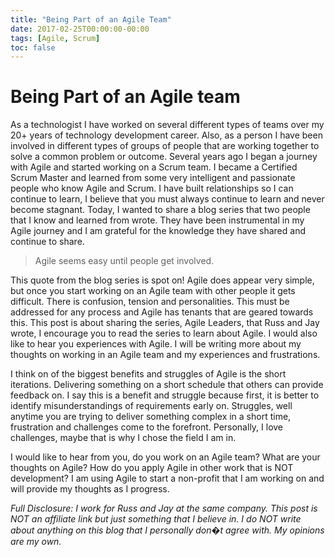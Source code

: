 ```yaml
---
title: "Being Part of an Agile Team"
date: 2017-02-25T00:00:00-00:00
tags: [Agile, Scrum]
toc: false
---
```

# Being Part of an Agile team

As a technologist I have worked on several different types of teams over my 20+ years of technology development career.
Also, as a person I have been involved in different types of groups of people that are working together to solve a
common problem or outcome. Several years ago I began a journey with Agile and started working on a Scrum team.
I became a Certified Scrum Master and learned from some very intelligent and passionate people who know Agile and Scrum.
I have built relationships so I can continue to learn, I believe that you must always continue to learn and never become stagnant.
Today, I wanted to share a blog series that two people that I know and learned from wrote. They have been
instrumental in my Agile journey and I am grateful for the knowledge they have shared and continue to share.

> Agile seems easy until people get involved.

This quote from the blog series is spot on! Agile does appear very simple, but once you start working on
an Agile team with other people it gets difficult. There is confusion, tension and personalities. This
must be addressed for any process and Agile has tenants that are geared towards this.
This post is about sharing the series, Agile Leaders, that Russ and Jay wrote, I encourage you to read
the series to learn about Agile. I would also like to hear you experiences with Agile. I will be writing
more about my thoughts on working in an Agile team and my experiences and frustrations.

I think on of the biggest benefits and struggles of Agile is the short iterations. Delivering something
on a short schedule that others can provide feedback on. I say this is a benefit and struggle because first,
it is better to identify misunderstandings of requirements early on. Struggles, well anytime you are trying
to deliver something complex in a short time, frustration and challenges come to the forefront. Personally,
I love challenges, maybe that is why I chose the field I am in.

I would like to hear from you, do you work on an Agile team? What are your thoughts on Agile? How do you
apply Agile in other work that is NOT development? I am using Agile to start a non-profit that I am working on
and will provide my thoughts as I progress.

*Full Disclosure: I work for Russ and Jay at the same company. This post is NOT an affiliate link but just
something that I believe in. I do NOT write about anything on this blog that I personally don�t agree with.
My opinions are my own.*
